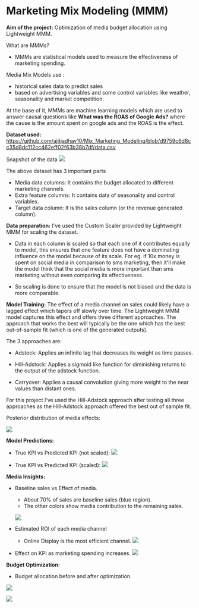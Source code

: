 # Marketing Mix Modeling (MMM)

**Aim of the project:** Optimization of media budget allocation using Lightweight MMM.


What are MMMs?
- MMMs are statistical models used to measure the effectiveness of marketing spending.

Media Mix Models use :
  - historical sales data to predict sales
  - based on advertising variables and some control variables like weather, seasonality and market competition.

At the base of it, MMMs are machine learning models which are used to answer causal questions like **What was the ROAS of Google Ads?** where the cause is the amount spent on google ads and the ROAS is the effect.


**Dataset used:** https://github.com/ajitjadhav10/Mix_Marketing_Modeling/blob/d9759c6d8cc35d8dc112cc462eff02f63b38b7df/data.csv

Snapshot of the data ![](https://github.com/ajitjadhav10/Mix_Marketing_Modeling/blob/d9759c6d8cc35d8dc112cc462eff02f63b38b7df/Images/Screenshot%202024-06-17%20at%203.41.25%20PM.png)

The above dataset has 3 important parts
- Media data columns: It contains the budget allocated to different marketing channels.
- Extra feature columns: It contains data of seasonality and control variables.
- Target data column: It is the sales column (or the revenue generated column).



**Data preparation:** I've used the Custom Scaler provided by Lightweight MMM for scaling the dataset.

- Data in each column is scaled so that each one of it contributes equally to model, this ensures that one feature does not have a dominating influence on the model because of its scale. For eg. if 10x money is spent on social media in comparison to sms marketing, then it'll make the model think that the social media is more important than sms marketing without even comparing its effectiveness.

- So scaling is done to ensure that the model is not biased and the data is more comparable.


**Model Training:**
The effect of a media channel on sales could likely have a lagged effect which tapers off slowly over time. The Lightweight MMM model captures this effect and offers three different approaches. The approach that works the best will typically be the one which has the best out-of-sample fit (which is one of the generated outputs).

The 3 approaches are:

- Adstock: Applies an infinite lag that decreases its weight as time passes.

- Hill-Adstock: Applies a sigmoid like function for diminishing returns to the output of the adstock function.

- Carryover: Applies a causal convolution giving more weight to the near values than distant ones.

For this project I've used the Hill-Adstock approach after testing all three approaches as the Hill-Adstock approach offered the best out of sample fit.


Posterior distribution of media effects:

![](https://github.com/ajitjadhav10/Mix_Marketing_Modeling/blob/c19fb9294b71c943cf3c79f2fde996efa7822524/Images/Screenshot%202024-06-17%20at%204.12.09%20PM.png)



**Model Predictions:**


- True KPI vs Predicted KPI (not scaled):
![](https://github.com/ajitjadhav10/Mix_Marketing_Modeling/blob/415168dde22541b32438577d6f686dbc38bf5c94/Images/Screenshot%202024-06-17%20at%203.56.35%20PM.png)

- True KPI vs Predicted KPI (scaled):
![](https://github.com/ajitjadhav10/Mix_Marketing_Modeling/blob/415168dde22541b32438577d6f686dbc38bf5c94/Images/Screenshot%202024-06-17%20at%203.56.43%20PM.png)


**Media Insights:**

 - Baseline sales vs Effect of media.
   - About 70% of sales are baseline sales (blue region).
   - The other colors show media contribution to the remaining sales.

   ![](https://github.com/ajitjadhav10/Mix_Marketing_Modeling/blob/8d9c9322cff2d37a78c9071d3e4eb9121ff075a6/Images/download.png)


- Estimated ROI of each media channel
  -  Online Display is the most efficient channel.
  ![](https://github.com/ajitjadhav10/Mix_Marketing_Modeling/blob/b79209d2adca5290a3a212b8fd62cab856de3a2c/Images/Screenshot%202024-06-17%20at%203.57.37%20PM.png)


- Effect on KPI as marketing spending increases.
![](https://github.com/ajitjadhav10/Mix_Marketing_Modeling/blob/f0b0447dfeb7dc75349914d08fca9f0a6c9c40fe/Images/Screenshot%202024-06-17%20at%204.03.45%20PM.png)



**Budget Optimization:**
- Budget allocation before and after optimization.

![](https://github.com/ajitjadhav10/Mix_Marketing_Modeling/blob/f0b0447dfeb7dc75349914d08fca9f0a6c9c40fe/Images/Screenshot%202024-06-17%20at%204.04.02%20PM.png)


![](https://github.com/ajitjadhav10/Mix_Marketing_Modeling/blob/f0b0447dfeb7dc75349914d08fca9f0a6c9c40fe/Images/Screenshot%202024-06-17%20at%204.04.52%20PM.png)



























